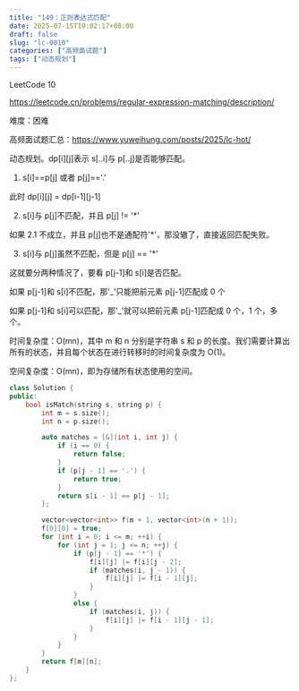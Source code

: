 ```yaml
---
title: "149：正则表达式匹配"
date: 2025-07-15T19:02:17+08:00
draft: false
slug: "lc-0010"
categories: ["高频面试题"]
tags: ["动态规划"]
---
```


LeetCode 10

https://leetcode.cn/problems/regular-expression-matching/description/

难度：困难

高频面试题汇总：https://www.yuweihung.com/posts/2025/lc-hot/

动态规划。dp[i][j]表示 s[..i]与 p[..j]是否能够匹配。

1. s[i]==p[j] 或者 p[j]=='.'

此时 dp[i][j] = dp[i-1][j-1]

2. s[i]与 p[j]不匹配，并且 p[j] != '\*'

如果 2.1 不成立，并且 p[j]也不是通配符'\*'，那没辙了，直接返回匹配失败。

3. s[i]与 p[j]虽然不匹配，但是 p[j] == '\*'

这就要分两种情况了，要看 p[j-1]和 s[i]是否匹配。

如果 p[j-1]和 s[i]不匹配，那'\_'只能把前元素 p[j-1]匹配成 0 个

如果 p[j-1]和 s[i]可以匹配，那'\_'就可以把前元素 p[j-1]匹配成 0 个，1 个，多个。

时间复杂度：O(mn)，其中 m 和 n 分别是字符串 s 和 p 的长度。我们需要计算出所有的状态，并且每个状态在进行转移时的时间复杂度为 O(1)。

空间复杂度：O(mn)，即为存储所有状态使用的空间。

<!--more-->

```cpp
class Solution {
public:
    bool isMatch(string s, string p) {
        int m = s.size();
        int n = p.size();

        auto matches = [&](int i, int j) {
            if (i == 0) {
                return false;
            }
            if (p[j - 1] == '.') {
                return true;
            }
            return s[i - 1] == p[j - 1];
        };

        vector<vector<int>> f(m + 1, vector<int>(n + 1));
        f[0][0] = true;
        for (int i = 0; i <= m; ++i) {
            for (int j = 1; j <= n; ++j) {
                if (p[j - 1] == '*') {
                    f[i][j] |= f[i][j - 2];
                    if (matches(i, j - 1)) {
                        f[i][j] |= f[i - 1][j];
                    }
                }
                else {
                    if (matches(i, j)) {
                        f[i][j] |= f[i - 1][j - 1];
                    }
                }
            }
        }
        return f[m][n];
    }
};
```
